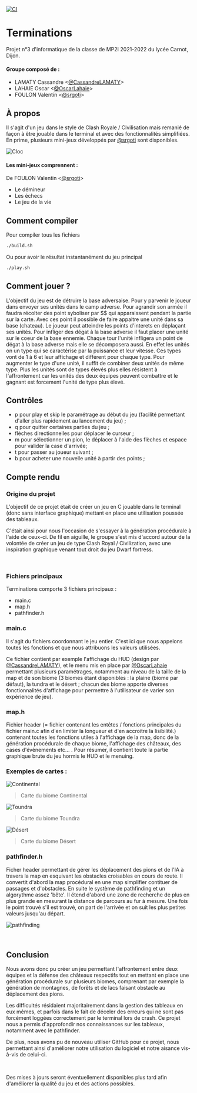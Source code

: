 [![CI](https://github.com/OscarLahaie/Terminations/actions/workflows/main.yml/badge.svg)](https://github.com/OscarLahaie/Terminations/actions/workflows/main.yml)

# Terminations
Projet n°3 d'informatique de la classe de MP2I 2021-2022 du lycée Carnot, Dijon.

#### Groupe composé de :
- LAMATY Cassandre <[@CassandreLAMATY](https://github.com/CassandreLAMATY)> 
- LAHAIE Oscar <[@OscarLahaie](https://github.com/OscarLahaie)>
- FOULON Valentin <[@srgoti](https://github.com/srgoti)>

## À propos
Il s'agit d'un jeu dans le style de Clash Royale / Civilisation mais remanié de façon à être jouable dans le terminal et avec des fonctionnalités simplifiées.
En prime, plusieurs mini-jeux développés par [@srgoti](https://github.com/srgoti) sont disponibles.

![Cloc](./source/cloc.png)

#### Les mini-jeux comprennent :
De FOULON Valentin <[@srgoti](https://github.com/srgoti)>
- Le démineur
- Les échecs
- Le jeu de la vie

## Comment compiler
Pour compiler tous les fichiers
```bash
./build.sh
```
Ou pour avoir le résultat instantanément du jeu principal
```bash
./play.sh
```
## Comment jouer ?

L'objectif du jeu est de détruire la base adversaise. Pour y parvenir le joueur dans envoyer ses unités dans le camp adverse. Pour agrandir son armée il faudra récolter des point syboliser par $$ qui apparaissent pendant la partie sur la carte. Avec ces point il possible de faire appaitre une unité dans sa base (chateau). Le joueur peut atteindre les points d'interets en déplaçant ses unités.
Pour infliger des dégat à la base adverse il faut placer une unité sur le coeur de la base ennemie.
Chaque tour l'unité infligera un point de dégat à la base adverse mais elle se décomposera aussi.
En effet les unités on un type qui se caractérise par la puissance et leur vitesse. Ces types vont de 1 à 6 et leur affichage et différent pour chaque type. Pour augmenter le type d'une unité, il suffit de combiner deux unités de même type. 
Plus les unités sont de types élevés plus elles résistent à l'affrontement car les unités des deux équipes peuvent combattre et le gagnant est forcement l'unité de type plus élevé.

## Contrôles

- p pour play et skip le paramétrage au début du jeu (facilité permettant d'aller plus rapidement au lancement du jeu) ;
- q pour quitter certaines parties du jeu ;
- flèches directionnelles pour déplacer le curseur ;
- m pour sélectionner un pion, le déplacer à l'aide des flèches et espace pour valider la case d'arrivée;
- t pour passer au joueur suivant ;
- b pour acheter une nouvelle unité à partir des points ;


## Compte rendu
### Origine du projet
L'objectif de ce projet était de créer un jeu en C jouable dans le terminal (donc sans interface graphique) mettant en place une utilisation poussée des tableaux.

C'était ainsi pour nous l'occasion de s'essayer à la génération procédurale à l'aide de ceux-ci. De fil en aiguille, le groupe s'est mis d'accord autour de la volontée de créer un jeu de type Clash Royal / Civilization, avec une inspiration graphique venant tout droit du jeu Dwarf fortress.

<br/>

### Fichiers principaux

Terminations comporte 3 fichiers principaux :
- main.c
- map.h
- pathfinder.h
  
### main.c
Il s'agit du fichiers coordonnant le jeu entier.
C'est ici que nous appelons toutes les fonctions et que nous attribuons les valeurs utilisées.

Ce fichier contient par exemple l'affichage du HUD (design par [@CassandreLAMATY](https://github.com/CassandreLAMATY)), et le menu mis en place par [@OscarLahaie](https://github.com/OscarLahaie) permettant plusieurs paramétrages, notamment au niveau de la taille de la map et de son biome (3 biomes étant disponibles : la plaine (biome par défaut), la tundra et le désert ; chacun des biome apporte diverses fonctionnalités d'affichage pour permettre à l'utilisateur de varier son expérience de jeu).

### map.h
Fichier header (= fichier contenant les entêtes / fonctions principales du fichier main.c afin d'en limiter la longueur et d'en accroitre la lisibilité.) contenant toutes les fonctions utiles à l'affichage de la map, donc de la génération procédurale de chaque biome, l'affichage des châteaux, des cases d'évènements etc... . Pour résumer, il contient toute la partie graphique brute du jeu hormis le HUD et le menuing.

### Exemples de cartes :
![Continental](./source/classique.png)
>Carte du biome Continental

![Toundra](./source/toundra.png)
>Carte du biome Toundra

![Désert](./source/desert.png)
>Carte du biome Désert

### pathfinder.h
Ficher header permettant de gérer les déplacement des pions et de l'IA à travers la map en esquivant les obstacles croisables en cours de route. Il convertit d'abord la map procédural en une map simplifier contituer de passages et d'obstacles. En suite le système de pathfinding et un algorythme assez 'bête'. Il étend d'abord une zone de recherche de plus en plus grande en mesurant la distance de parcours au fur à mesure. Une fois le point trouvé s'il est trouvé, on part de l'arrivée et on suit les plus petites valeurs jusqu'au départ.

![pathfinding](./source/pathfinding.png)

<br/>

## Conclusion

Nous avons donc pu créer un jeu permettant l'affrontement entre deux équipes et la défense des châteaux respectifs tout en mettant en place une génération procédurale sur plusieurs biomes, comprenant par exemple la génération de montagnes, de forêts et de lacs faisant obstacle au déplacement des pions. 

Les difficultés résidaient majoritairement dans la gestion des tableaux en eux mêmes, et parfois dans le fait de déceler des erreurs qui ne sont pas forcément loggées correctement par le terminal lors de crash. Ce projet nous a permis d'approfondir nos connaissances sur les tableaux, notamment avec le pathfinder.

De plus, nous avons pu de nouveau utiliser GitHub pour ce projet, nous permettant ainsi d'améliorer notre utilisation du logiciel et notre aisance vis-à-vis de celui-ci.

<br/>

Des mises à jours seront éventuellement disponibles plus tard afin d'améliorer la qualité du jeu et des actions possibles.
